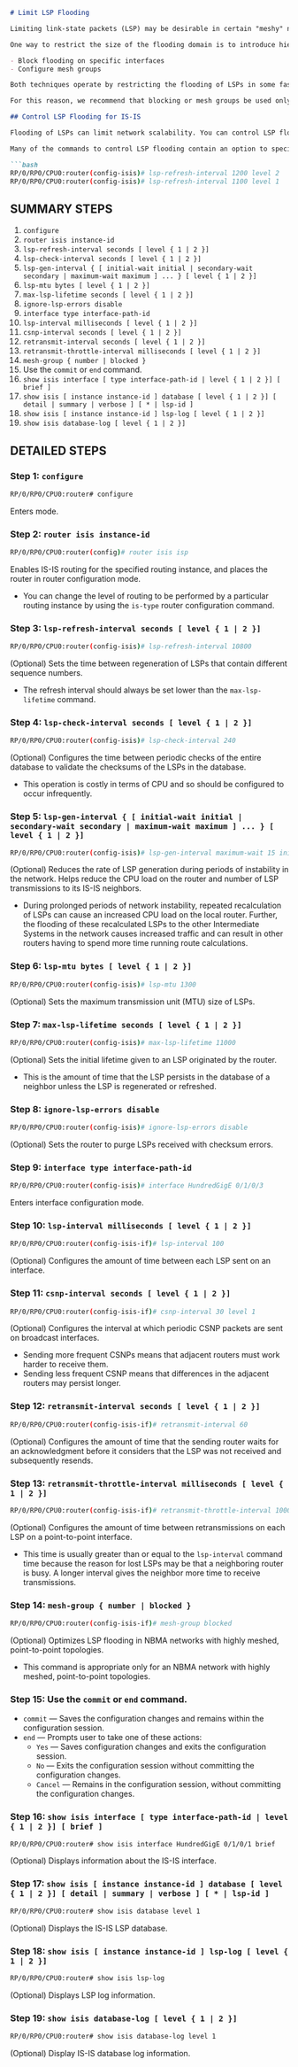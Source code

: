 ```markdown
# Limit LSP Flooding

Limiting link-state packets (LSP) may be desirable in certain "meshy" network topologies. An example of such a network might be a highly redundant one such as a fully meshed set of point-to-point links over a nonbroadcast multiaccess (NBMA) transport. In such networks, full LSP flooding can limit network scalability.

One way to restrict the size of the flooding domain is to introduce hierarchy by using multiple Level 1 areas and a Level 2 area. However, two other techniques can be used instead of or with hierarchy:

- Block flooding on specific interfaces
- Configure mesh groups

Both techniques operate by restricting the flooding of LSPs in some fashion. A direct consequence is that although scalability of the network is improved, the reliability of the network (in the face of failures) is reduced because a series of failures may prevent LSPs from being flooded throughout the network, even though links exist that would allow flooding if blocking or mesh groups had not restricted their use. In such a case, the link-state databases of different routers in the network may no longer be synchronized. Consequences such as persistent forwarding loops can ensue.

For this reason, we recommend that blocking or mesh groups be used only if specifically required, and then only after careful network design.

## Control LSP Flooding for IS-IS

Flooding of LSPs can limit network scalability. You can control LSP flooding by tuning your LSP database parameters on the router globally or on the interface. This task is optional.

Many of the commands to control LSP flooding contain an option to specify the level to which they apply. Without the option, the command applies to both levels. If an option is configured for one level, the other level continues to use the default value. To configure options for both levels, use the command twice. For example:

```bash
RP/0/RP0/CPU0:router(config-isis)# lsp-refresh-interval 1200 level 2
RP/0/RP0/CPU0:router(config-isis)# lsp-refresh-interval 1100 level 1
```

## SUMMARY STEPS

1. `configure`
2. `router isis instance-id`
3. `lsp-refresh-interval seconds [ level { 1 | 2 }]`
4. `lsp-check-interval seconds [ level { 1 | 2 }]`
5. `lsp-gen-interval { [ initial-wait initial | secondary-wait secondary | maximum-wait maximum ] ... } [ level { 1 | 2 }]`
6. `lsp-mtu bytes [ level { 1 | 2 }]`
7. `max-lsp-lifetime seconds [ level { 1 | 2 }]`
8. `ignore-lsp-errors disable`
9. `interface type interface-path-id`
10. `lsp-interval milliseconds [ level { 1 | 2 }]`
11. `csnp-interval seconds [ level { 1 | 2 }]`
12. `retransmit-interval seconds [ level { 1 | 2 }]`
13. `retransmit-throttle-interval milliseconds [ level { 1 | 2 }]`
14. `mesh-group { number | blocked }`
15. Use the `commit` or `end` command.
16. `show isis interface [ type interface-path-id | level { 1 | 2 }] [ brief ]`
17. `show isis [ instance instance-id ] database [ level { 1 | 2 }] [ detail | summary | verbose ] [ * | lsp-id ]`
18. `show isis [ instance instance-id ] lsp-log [ level { 1 | 2 }]`
19. `show isis database-log [ level { 1 | 2 }]`

## DETAILED STEPS

### Step 1: `configure`

```bash
RP/0/RP0/CPU0:router# configure
```

Enters mode.

### Step 2: `router isis instance-id`

```bash
RP/0/RP0/CPU0:router(config)# router isis isp
```

Enables IS-IS routing for the specified routing instance, and places the router in router configuration mode.

- You can change the level of routing to be performed by a particular routing instance by using the `is-type` router configuration command.

### Step 3: `lsp-refresh-interval seconds [ level { 1 | 2 }]`

```bash
RP/0/RP0/CPU0:router(config-isis)# lsp-refresh-interval 10800
```

(Optional) Sets the time between regeneration of LSPs that contain different sequence numbers.

- The refresh interval should always be set lower than the `max-lsp-lifetime` command.

### Step 4: `lsp-check-interval seconds [ level { 1 | 2 }]`

```bash
RP/0/RP0/CPU0:router(config-isis)# lsp-check-interval 240
```

(Optional) Configures the time between periodic checks of the entire database to validate the checksums of the LSPs in the database.

- This operation is costly in terms of CPU and so should be configured to occur infrequently.

### Step 5: `lsp-gen-interval { [ initial-wait initial | secondary-wait secondary | maximum-wait maximum ] ... } [ level { 1 | 2 }]`

```bash
RP/0/RP0/CPU0:router(config-isis)# lsp-gen-interval maximum-wait 15 initial-wait 5 secondary-wait 5
```

(Optional) Reduces the rate of LSP generation during periods of instability in the network. Helps reduce the CPU load on the router and number of LSP transmissions to its IS-IS neighbors.

- During prolonged periods of network instability, repeated recalculation of LSPs can cause an increased CPU load on the local router. Further, the flooding of these recalculated LSPs to the other Intermediate Systems in the network causes increased traffic and can result in other routers having to spend more time running route calculations.

### Step 6: `lsp-mtu bytes [ level { 1 | 2 }]`

```bash
RP/0/RP0/CPU0:router(config-isis)# lsp-mtu 1300
```

(Optional) Sets the maximum transmission unit (MTU) size of LSPs.

### Step 7: `max-lsp-lifetime seconds [ level { 1 | 2 }]`

```bash
RP/0/RP0/CPU0:router(config-isis)# max-lsp-lifetime 11000
```

(Optional) Sets the initial lifetime given to an LSP originated by the router.

- This is the amount of time that the LSP persists in the database of a neighbor unless the LSP is regenerated or refreshed.

### Step 8: `ignore-lsp-errors disable`

```bash
RP/0/RP0/CPU0:router(config-isis)# ignore-lsp-errors disable
```

(Optional) Sets the router to purge LSPs received with checksum errors.

### Step 9: `interface type interface-path-id`

```bash
RP/0/RP0/CPU0:router(config-isis)# interface HundredGigE 0/1/0/3
```

Enters interface configuration mode.

### Step 10: `lsp-interval milliseconds [ level { 1 | 2 }]`

```bash
RP/0/RP0/CPU0:router(config-isis-if)# lsp-interval 100
```

(Optional) Configures the amount of time between each LSP sent on an interface.

### Step 11: `csnp-interval seconds [ level { 1 | 2 }]`

```bash
RP/0/RP0/CPU0:router(config-isis-if)# csnp-interval 30 level 1
```

(Optional) Configures the interval at which periodic CSNP packets are sent on broadcast interfaces.

- Sending more frequent CSNPs means that adjacent routers must work harder to receive them.
- Sending less frequent CSNP means that differences in the adjacent routers may persist longer.

### Step 12: `retransmit-interval seconds [ level { 1 | 2 }]`

```bash
RP/0/RP0/CPU0:router(config-isis-if)# retransmit-interval 60
```

(Optional) Configures the amount of time that the sending router waits for an acknowledgment before it considers that the LSP was not received and subsequently resends.

### Step 13: `retransmit-throttle-interval milliseconds [ level { 1 | 2 }]`

```bash
RP/0/RP0/CPU0:router(config-isis-if)# retransmit-throttle-interval 1000
```

(Optional) Configures the amount of time between retransmissions on each LSP on a point-to-point interface.

- This time is usually greater than or equal to the `lsp-interval` command time because the reason for lost LSPs may be that a neighboring router is busy. A longer interval gives the neighbor more time to receive transmissions.

### Step 14: `mesh-group { number | blocked }`

```bash
RP/0/RP0/CPU0:router(config-isis-if)# mesh-group blocked
```

(Optional) Optimizes LSP flooding in NBMA networks with highly meshed, point-to-point topologies.

- This command is appropriate only for an NBMA network with highly meshed, point-to-point topologies.

### Step 15: Use the `commit` or `end` command.

- `commit` — Saves the configuration changes and remains within the configuration session.
- `end` — Prompts user to take one of these actions:
  - `Yes` — Saves configuration changes and exits the configuration session.
  - `No` — Exits the configuration session without committing the configuration changes.
  - `Cancel` — Remains in the configuration session, without committing the configuration changes.

### Step 16: `show isis interface [ type interface-path-id | level { 1 | 2 }] [ brief ]`

```bash
RP/0/RP0/CPU0:router# show isis interface HundredGigE 0/1/0/1 brief
```

(Optional) Displays information about the IS-IS interface.

### Step 17: `show isis [ instance instance-id ] database [ level { 1 | 2 }] [ detail | summary | verbose ] [ * | lsp-id ]`

```bash
RP/0/RP0/CPU0:router# show isis database level 1
```

(Optional) Displays the IS-IS LSP database.

### Step 18: `show isis [ instance instance-id ] lsp-log [ level { 1 | 2 }]`

```bash
RP/0/RP0/CPU0:router# show isis lsp-log
```

(Optional) Displays LSP log information.

### Step 19: `show isis database-log [ level { 1 | 2 }]`

```bash
RP/0/RP0/CPU0:router# show isis database-log level 1
```

(Optional) Display IS-IS database log information.
```
